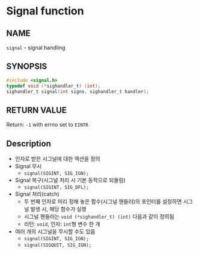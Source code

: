 # Signal function
## NAME
`signal` - signal handling
## SYNOPSIS
```c
#include <signal.h>
typedef void (*sighandler_t) (int);
sighandler_t signal(int signo, sighandler_t handler);
```
## RETURN VALUE
Return: `-1` with errno set to `EINTR`
## Description
* 인자로 받은 시그널에 대한 액션을 정의
* Signal 무시
	- `signal(SIGINT, SIG_IGN);`
* Signal 복구(시그널 처리 시 기본 동작으로 되돌림)
	- `signal(SIGINT, SIG_DFL);`
* Signal 처리(catch)
	- 두 번째 인자로 미리 정해 놓은 함수(시그널 핸들러)의 포인터를 설정하면 시그널 발생 시, 해당 함수가 실행
	- 시그널 핸들러는 `void (*sighandler_t) (int)` 다음과 같이 정의됨
	- 리턴: `void`, 인자: `int`형 변수 한 개
* 여러 개의 시그널을 무시할 수도 있음
	- `signal(SIGINT, SIG_IGN);`
	- `signal(SIGQUIT, SIG_IGN);`

